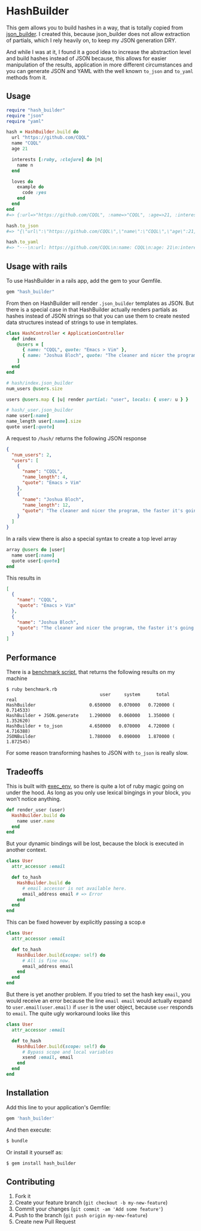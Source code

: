 # HashBuilder

This gem allows you to build hashes in a way, that is totally copied from
[json_builder](https://github.com/dewski/json_builder). I created this, because
json_builder does not allow extraction of partials, which I rely heavily on, to
keep my JSON generation DRY.

And while I was at it, I found it a good idea to increase the abstraction level
and build hashes instead of JSON because, this allows for easier manipulation of
the results, application in more different circumstances and you can generate
JSON and YAML with the well known `to_json` and `to_yaml` methods from it.

## Usage

```ruby
require "hash_builder"
require "json"
require "yaml"

hash = HashBuilder.build do
  url "https://github.com/CQQL"
  name "CQQL"
  age 21

  interests [:ruby, :clojure] do |n|
    name n
  end

  loves do
    example do
      code :yes
    end
  end
end
#=> {:url=>"https://github.com/CQQL", :name=>"CQQL", :age=>21, :interests=>[{:name=>:ruby}, {:name=>:clojure}], :loves=>{:example=>{:code=>:yes}}}

hash.to_json
#=> "{\"url\":\"https://github.com/CQQL\",\"name\":\"CQQL\",\"age\":21,\"interests\":[{\"name\":\"ruby\"},{\"name\":\"clojure\"}],\"loves\":{\"example\":{\"code\":\"yes\"}}}"

hash.to_yaml
#=> "---\n:url: https://github.com/CQQL\n:name: CQQL\n:age: 21\n:interests:\n- :name: :ruby\n- :name: :clojure\n:loves:\n  :example:\n    :code: :yes\n"
```

## Usage with rails

To use HashBuilder in a rails app, add the gem to your Gemfile.

```ruby
gem "hash_builder"
```

From then on HashBuilder will render `.json_builder` templates as
JSON. But there is a special case in that HashBuilder actually renders
partials as hashes instead of JSON strings so that you can use them to
create nested data structures instead of strings to use in templates.

```ruby
class HashController < ApplicationController
  def index
    @users = [
      { name: "CQQL", quote: "Emacs > Vim" },
      { name: "Joshua Bloch", quote: "The cleaner and nicer the program, the faster it's going to run. And if it doesn't, it'll be easy to make it fast." }
    ]
  end
end
```

```ruby
# hash/index.json_builder
num_users @users.size

users @users.map { |u| render partial: "user", locals: { user: u } }
```

```ruby
# hash/_user.json_builder
name user[:name]
name_length user[:name].size
quote user[:quote]
```

A request to `/hash/` returns the following JSON response

```json
{
  "num_users": 2,
  "users": [
    {
      "name": "CQQL",
      "name_length": 4,
      "quote": "Emacs > Vim"
    },
    {
      "name": "Joshua Bloch",
      "name_length": 12,
      "quote": "The cleaner and nicer the program, the faster it's going to run. And if it doesn't, it'll be easy to make it fast."
    }
  ]
}
```

In a rails view there is also a special syntax to create a top level array

```ruby
array @users do |user|
  name user[:name]
  quote user[:quote]
end
```

This results in

```json
[
  {
    "name": "CQQL",
    "quote": "Emacs > Vim"
  },
  {
    "name": "Joshua Bloch",
    "quote": "The cleaner and nicer the program, the faster it's going to run. And if it doesn't, it'll be easy to make it fast."
  }
]
```

## Performance

There is a [benchmark script](./benchmark.rb), that returns the
following results on my machine

```
$ ruby benchmark.rb
                                   user     system      total        real
HashBuilder                    0.650000   0.070000   0.720000 (  0.714533)
HashBuilder + JSON.generate    1.290000   0.060000   1.350000 (  1.352620)
HashBuilder + to_json          4.650000   0.070000   4.720000 (  4.716388)
JSONBuilder                    1.780000   0.090000   1.870000 (  1.872545)
```

For some reason transforming hashes to JSON with `to_json` is really slow.

## Tradeoffs

This is built with [exec_env](https://github.com/CQQL/exec_env), so
there is quite a lot of ruby magic going on under the hood. As long as
you only use lexical bingings in your block, you won't notice
anything.

```ruby
def render_user (user)
  HashBuilder.build do
    name user.name
  end
end
```

But your dynamic bindings will be lost, because the block is executed
in another context.

```ruby
class User
  attr_accessor :email

  def to_hash
    HashBuilder.build do
      # email accessor is not available here.
      email_address email # => Error
    end
  end
end
```

This can be fixed however by explicitly passing a scop.e

```ruby
class User
  attr_accessor :email

  def to_hash
    HashBuilder.build(scope: self) do
      # All is fine now.
      email_address email
    end
  end
end
```

But there is yet another problem. If you tried to set the hash key
`email`, you would receive an error because the line `email email`
would actually expand to `user.email(user.email)` if `user` is the
user object, because `user` responds to `email`. The quite ugly
workaround looks like this

```ruby
class User
  attr_accessor :email

  def to_hash
    HashBuilder.build(scope: self) do
      # Bypass scope and local variables
      xsend :email, email
    end
  end
end
```

## Installation

Add this line to your application's Gemfile:

```ruby
gem 'hash_builder'
```

And then execute:

```sh
$ bundle
```

Or install it yourself as:

```sh
$ gem install hash_builder
```

## Contributing

1. Fork it
2. Create your feature branch (`git checkout -b my-new-feature`)
3. Commit your changes (`git commit -am 'Add some feature'`)
4. Push to the branch (`git push origin my-new-feature`)
5. Create new Pull Request
